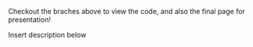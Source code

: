 Checkout the braches above to view the code, and also the final page for presentation!

Insert description below
